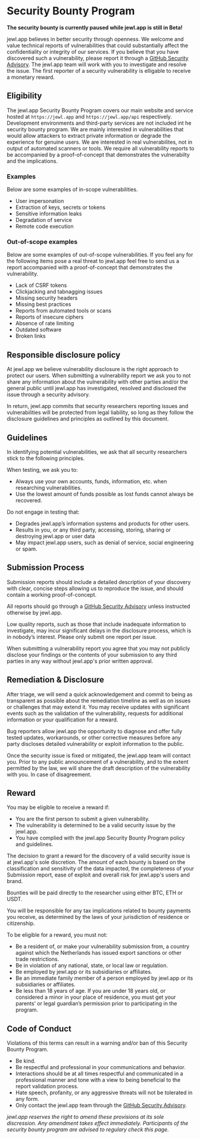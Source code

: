 # Security Bounty Program

**The security bounty is currently paused while jewl.app is still in Beta!**

jewl.app believes in better security through openness. We welcome and value technical reports of vulnerabilities that could substantially affect the confidentiality or integrity of our services. If you believe that you have discovered such a vulnerability, please report it through a [GitHub Security Advisory](https://github.com/jewl-app/.github/security/advisories/new). The jewl.app team will work with you to investigate and resolve the issue. The first reporter of a security vulnerability is elligable to receive a monetary reward.

## Eligibility
The jewl.app Security Bounty Program covers our main website and service hosted at `https://jewl.app` and `https://jewl.app/api` respectively. Development environments and third-party services are not included int he security bounty program. We are mainly interested in vulnerabilities that would allow attackers to extract private information or degrade the experience for genuine users. We are interested in real vulnerabilites, not in output of automated scanners or tools. We require all vulnerability reports to be accompanied by a proof-of-concept that demonstrates the vulnerabilty and the implications.

### Examples
Below are some examples of in-scope vulnerabilities.
* User impersonation
* Extraction of keys, secrets or tokens
* Sensitive information leaks
* Degradation of service
* Remote code execution

### Out-of-scope examples
Below are some examples of out-of-scope vulnerabilities. If you feel any for the following items pose a real threat to jewl.app feel free to send us a report accompanied with a proof-of-concept that demonstrates the vulnerability.
* Lack of CSRF tokens
* Clickjacking and tabnagging issues
* Missing security headers
* Missing best practices
* Reports from automated tools or scans
* Reports of insecure ciphers
* Absence of rate limiting
* Outdated software
* Broken links

## Responsible disclosure policy
At jewl.app we believe vulnerability disclosure is the right approach to protect our users. When submitting a vulnerability report we ask you to not share any information about the vulnerability with other parties and/or the general public until jewl.app has investigated, resolved and disclosed the issue through a security advisory.

In return, jewl.app commits that security researchers reporting issues and vulnerabilities will be protected from legal liability, so long as they follow the disclosure guidelines and principles as outlined by this document.

## Guidelines
In identifying potential vulnerabilities, we ask that all security researchers stick to the following principles.

When testing, we ask you to:
* Always use your own accounts, funds, information, etc. when researching vulnerabilities.
* Use the lowest amount of funds possible as lost funds cannot always be recovered.

Do not engage in testing that:
* Degrades jewl.app’s information systems and products for other users.
* Results in you, or any third party, accessing, storing, sharing or destroying jewl.app or user data
* May impact jewl.app users, such as denial of service, social engineering or spam.

## Submission Process
Submission reports should include a detailed description of your discovery with clear, concise steps allowing us to reproduce the issue, and should contain a working proof-of-concept.

All reports should go through a [GitHub Security Advisory](https://github.com/jewl-app/.github/security/advisories/new) unless instructed otherwise by jewl.app.

Low quality reports, such as those that include inadequate information to investigate, may incur significant delays in the disclosure process, which is in nobody’s interest. Please only submit one report per issue.

When submitting a vulnerability report you agree that you may not publicly disclose your findings or the contents of your submission to any third parties in any way without jewl.app's prior written approval.

## Remediation & Disclosure
After triage, we will send a quick acknowledgement and commit to being as transparent as possible about the remediation timeline as well as on issues or challenges that may extend it. You may receive updates with significant events such as the validation of the vulnerability, requests for additional information or your qualification for a reward.

Bug reporters allow jewl.app the opportunity to diagnose and offer fully tested updates, workarounds, or other corrective measures before any party discloses detailed vulnerability or exploit information to the public.

Once the security issue is fixed or mitigated, the jewl.app team will contact you. Prior to any public announcement of a vulnerability, and to the extent permitted by the law, we will share the draft description of the vulnerability with you. In case of disagreement.

## Reward
You may be eligible to receive a reward if:

* You are the first person to submit a given vulnerability.
* The vulnerability is determined to be a valid security issue by the jewl.app.
* You have complied with the jewl.app Security Bounty Program policy and guidelines.

The decision to grant a reward for the discovery of a valid security issue is at jewl.app's sole discretion. The amount of each bounty is based on the classification and sensitivity of the data impacted, the completeness of your Submission report, ease of exploit and overall risk for jewl.app's users and brand.

Bounties will be paid directly to the researcher using either BTC, ETH or USDT.

You will be responsible for any tax implications related to bounty payments you receive, as determined by the laws of your jurisdiction of residence or citizenship.

To be eligible for a reward, you must not:

* Be a resident of, or make your vulnerability submission from, a country against which the Netherlands has issued export sanctions or other trade restrictions.
* Be in violation of any national, state, or local law or regulation.
* Be employed by jewl.app or its subsidiaries or affiliates.
* Be an immediate family member of a person employed by jewl.app or its subsidiaries or affiliates.
* Be less than 18 years of age. If you are under 18 years old, or considered a minor in your place of residence, you must get your parents’ or legal guardian’s permission prior to participating in the program.

## Code of Conduct
Violations of this terms can result in a warning and/or ban of this Security Bounty Program.

* Be kind.
* Be respectful and professional in your communications and behavior.
* Interactions should be at all times respectful and communicated in a professional manner and tone with a view to being beneficial to the report validation process.
* Hate speech, profanity, or any aggressive threats will not be tolerated in any form.
* Only contact the jewl.app team through the [GitHub Security Advisory](https://github.com/jewl-app/.github/security/advisories/new).

*jewl.app reserves the right to amend these provisions at its sole discression. Any amendment takes effect immediately. Participants of the security bounty program are advised to regulary check this page.*
